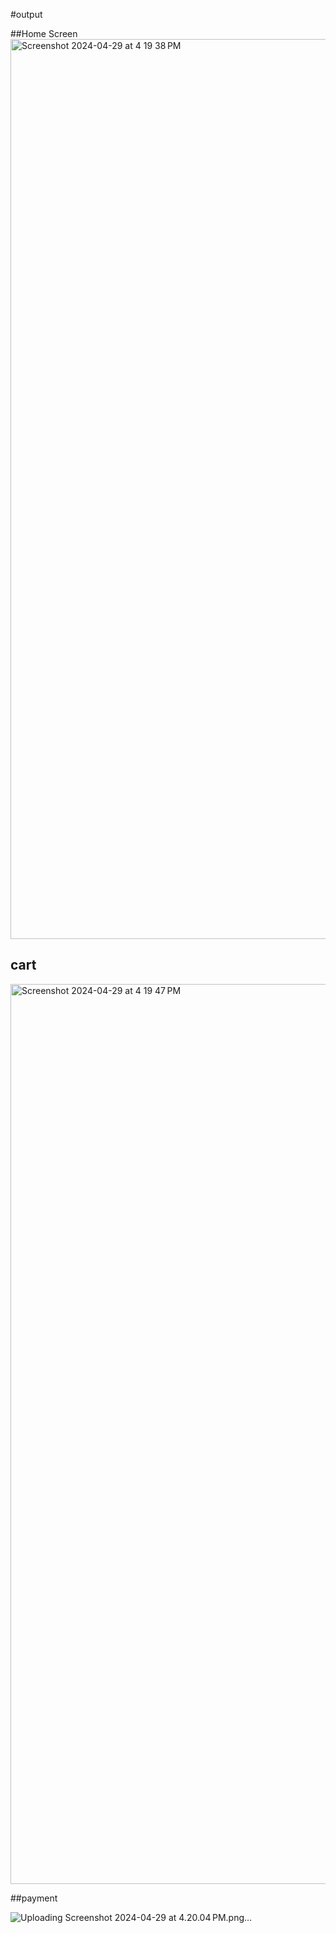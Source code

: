 #output

##Home Screen
<img width="1440" alt="Screenshot 2024-04-29 at 4 19 38 PM" src="https://github.com/dhananjayp8/ecom-2/assets/106528009/59b6e543-32a8-484f-99e2-8d62d71f9b3c">

## cart
<img width="1440" alt="Screenshot 2024-04-29 at 4 19 47 PM" src="https://github.com/dhananjayp8/ecom-2/assets/106528009/8cd272ca-7d4b-4fc2-be74-8b8ed71b5fc4">

##payment

![Uploading Screenshot 2024-04-29 at 4.20.04 PM.png…]()



